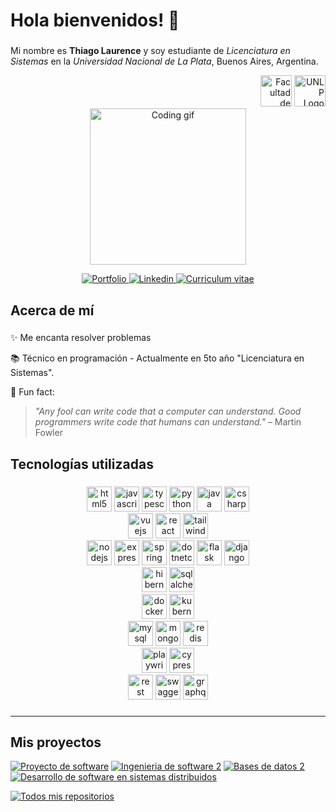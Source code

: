 <!--
**thiago-laurence/thiago-laurence** is a ✨ _special_ ✨ repository because its `README.md` (this file) appears on your GitHub profile.

Here are some ideas to get you started:

- 🔭 I’m currently working on ...
- 🌱 I’m currently learning ...
- 👯 I’m looking to collaborate on ...
- 🤔 I’m looking for help with ...
- 💬 Ask me about ...
- 📫 How to reach me: ...
- 😄 Pronouns: ...
- ⚡ Fun fact: ...
-->

<h1 align="left">Hola bienvenidos! 👋</h1>

###

<div align="center">
 <p align="left">Mi nombre es <strong>Thiago Laurence</strong> y soy estudiante de <i>Licenciatura en Sistemas</i> en la <i>Universidad Nacional de La Plata</i>, Buenos Aires, Argentina.</p>
 <div align="right">
  <img src="https://www.info.unlp.edu.ar/wp-content/uploads/2019/07/logoo-300x300.jpg" alt="Facultad de informática Logo" width="50">
  <img src="https://upload.wikimedia.org/wikipedia/commons/7/74/UNLP_Logo_%28cropped%29.svg" alt="UNLP Logo" width="50">
 </div>
</div>

<div align="center"><img width="250" src="https://raw.githubusercontent.com/alsiam/alsiam/main/assets/programmer.gif" alt="Coding gif" /></div>

<p align="center">
 <a href="https://devb.io/thiago-laurence?ref=modal" target="blank">
  <img src="https://img.shields.io/badge/Portfolio-DC143C?style=for-the-badge&logo=medium&logoColor=white" alt="Portfolio" />
 </a>
 <a href="https://www.linkedin.com/in/thiago-laurence-828bb0256/" target="_blank">
  <img src="https://img.shields.io/badge/LinkedIn-0077B5?style=for-the-badge&logo=linkedin&logoColor=white" alt="Linkedin"/>
 </a>
 <a href="https://docs.google.com/document/d/1XAxO8wLj4Tjp1TZEmRAEqhrsriXFCK0zN5kTikzekEA/edit?usp=sharing" target="_blank">
  <img src="https://img.shields.io/badge/CV-0A0A0A?style=for-the-badge&logo=readdotcv&logoColor=white" alt="Curriculum vitae" />
 </a>
 <!-- <a href="https://dev.to/alsiam" target="_blank">
  <img src="https://img.shields.io/badge/dev.to-0A0A0A?style=for-the-badge&logo=dev.to&logoColor=white" alt="alsiam" />
 </a>
 <a href="https://twitter.com/_alsiam" target="_blank">
  <img src="https://img.shields.io/badge/Twitter-1DA1F2?style=for-the-badge&logo=twitter&logoColor=white" />
 </a>
 <a href="https://instagram.com/_alsiam" target="_blank">
  <img src="https://img.shields.io/badge/Instagram-fe4164?style=for-the-badge&logo=instagram&logoColor=white" alt="alsiam" />
 </a> 
 <a href="https://facebook.com/alsiam.dev" target="_blank">
  <img src="https://img.shields.io/badge/Facebook-20BEFF?&style=for-the-badge&logo=facebook&logoColor=white" alt="alsiam"  />
  </a>  -->
</p>

###

<h2 align="left">Acerca de mí</h2>

###

✨ Me encanta resolver problemas

📚 Técnico en programación - Actualmente en 5to año "Licenciatura en Sistemas".

🎲 Fun fact:
<!-- 🎯 Logros: ... -->

> *"Any fool can write code that a computer can understand. Good programmers write code that humans can understand."*
– Martin Fowler


<h2 align="left">Tecnologías utilizadas</h2>

###

<div align="left">
  <div align="center">

  <img src="https://cdn.jsdelivr.net/gh/devicons/devicon/icons/html5/html5-original.svg" height="40" alt="html5 logo"  />
  
  <img src="https://cdn.jsdelivr.net/gh/devicons/devicon/icons/javascript/javascript-original.svg" height="40" alt="javascript logo"  />

  <img src="https://cdn.jsdelivr.net/gh/devicons/devicon/icons/typescript/typescript-original.svg" height="40" alt="typescript logo"  />

  <img src="https://cdn.jsdelivr.net/gh/devicons/devicon/icons/python/python-original.svg" height="40" alt="python logo"  />

  <img src="https://cdn.jsdelivr.net/gh/devicons/devicon/icons/java/java-original.svg" height="40" alt="java logo"  />

  <img src="https://cdn.jsdelivr.net/gh/devicons/devicon/icons/csharp/csharp-original.svg" height="40" alt="csharp logo"  />
  </div>
  
  <div align="center">

  <img src="https://cdn.jsdelivr.net/gh/devicons/devicon/icons/vuejs/vuejs-original.svg" height="40" alt="vuejs logo"  />

  <img src="https://cdn.jsdelivr.net/gh/devicons/devicon/icons/react/react-original.svg" height="40" alt="react logo"  />

  <img src="https://cdn.jsdelivr.net/gh/devicons/devicon/icons/tailwindcss/tailwindcss-original.svg" height="40" alt="tailwindcss logo"  />

  </div>
  <div align="center">

  <img src="https://cdn.jsdelivr.net/gh/devicons/devicon/icons/nodejs/nodejs-original.svg" height="40" alt="nodejs logo"  />

  <img src="https://cdn.jsdelivr.net/gh/devicons/devicon/icons/express/express-original.svg" height="40" alt="express logo"  />

  <img src="https://cdn.jsdelivr.net/gh/devicons/devicon/icons/spring/spring-original.svg" height="40" alt="spring logo"  />

  <img src="https://cdn.jsdelivr.net/gh/devicons/devicon/icons/dotnetcore/dotnetcore-original.svg" height="40" alt="dotnetcore logo"  />

  <img src="https://cdn.jsdelivr.net/gh/devicons/devicon/icons/flask/flask-original.svg" height="40" alt="flask logo"  />

  <img src="https://cdn.jsdelivr.net/gh/devicons/devicon/icons/django/django-plain.svg" height="40" alt="django logo"  />

  </div>
  <div align="center">

  <img src="https://cdn.jsdelivr.net/gh/devicons/devicon/icons/hibernate/hibernate-original.svg" height="40" alt="hibernate logo"  />

  <img src="https://cdn.jsdelivr.net/gh/devicons/devicon/icons/sqlalchemy/sqlalchemy-original.svg" height="40" alt="sqlalchemy logo"  />

  </div>  
  <div align="center">

  <img src="https://cdn.jsdelivr.net/gh/devicons/devicon/icons/docker/docker-original.svg" height="40" alt="docker logo"  />

  <img src="https://cdn.jsdelivr.net/gh/devicons/devicon/icons/kubernetes/kubernetes-original.svg" height="40" alt="kubernetes logo"  />

  </div>
  <div align="center">

  <img src="https://cdn.jsdelivr.net/gh/devicons/devicon/icons/postgresql/postgresql-original.svg" height="40" alt="mysql logo"  />

  <img src="https://cdn.jsdelivr.net/gh/devicons/devicon/icons/mongodb/mongodb-original.svg" height="40" alt="mongodb logo"  />

  <img src="https://cdn.jsdelivr.net/gh/devicons/devicon/icons/redis/redis-original.svg" height="40" alt="redis logo"  />
  </div>

  <div align="center">

  <img src="https://cdn.jsdelivr.net/gh/devicons/devicon/icons/playwright/playwright-original.svg" height="40" alt="playwright logo"  />

  <img src="https://cdn.jsdelivr.net/gh/devicons/devicon/icons/cypressio/cypressio-original.svg" height="40" alt="cypressio logo"  />

  </div>
  <div align="center">
  
  <img src="https://velog.velcdn.com/images/junhok82/post/eaedbeb1-1208-41b2-9f69-117c1d1ead50/rest.png" height="40" alt="rest logo"  />
  <img src="https://cdn.jsdelivr.net/gh/devicons/devicon/icons/swagger/swagger-original.svg" height="40" alt="swagger logo"  />
  <img src="https://cdn.jsdelivr.net/gh/devicons/devicon/icons/graphql/graphql-plain.svg" height="40" alt="graphql logo"  />

  </div>

</div>

###

<hr />

<h2 align="left">Mis proyectos</h2>

[![Proyecto de software](https://github-readme-stats.vercel.app/api/pin/?username=thiago-laurence&repo=proyecto-de-software&border_color=7F3FBF&bg_color=0D1117&title_color=C9D1D9&text_color=8B949E&icon_color=7F3FBF)](https://github.com/thiago-laurence/proyecto-de-software)
[![Ingenieria de software 2](https://github-readme-stats.vercel.app/api/pin/?username=thiago-laurence&repo=Ingenieria-de-software-2&border_color=7F3FBF&bg_color=0D1117&title_color=C9D1D9&text_color=8B949E&icon_color=7F3FBF)](https://github.com/thiago-laurence/Ingenieria-de-software-2)
[![Bases de datos 2](https://github-readme-stats.vercel.app/api/pin/?username=thiago-laurence&repo=bases-de-datos-2&border_color=7F3FBF&bg_color=0D1117&title_color=C9D1D9&text_color=8B949E&icon_color=7F3FBF)](https://github.com/thiago-laurence/bases-de-datos-2)
[![Desarrollo de software en sistemas distribuidos](https://github-readme-stats.vercel.app/api/pin/?username=thiago-laurence&repo=DSSD&border_color=7F3FBF&bg_color=0D1117&title_color=C9D1D9&text_color=8B949E&icon_color=7F3FBF)](https://github.com/thiago-laurence/DSSD)

<p align="left">
  <a href="https://github.com/thiago-laurence?tab=repositories" target="_blank"><img alt="Todos mis repositorios" title="Todos mis repositorios" src="https://img.shields.io/badge/-Todos%20mis repositorios-2962FF?style=for-the-badge&logo=koding&logoColor=white"/></a>
</p>
